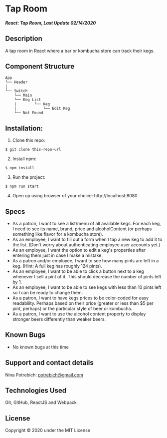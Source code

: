 # Tap Room

#### _React: Tap Room, Last Update 02/14/2020_

## Description
A tap room in React where a bar or kombucha store can track their kegs. 

## Component Structure
```
App
└── Header     
│       
└── Switch
    └── Main
    └── Keg List
    |        └── Keg
    |            └── Edit Keg
    └── Not Found
```

## Installation:
1. Clone this repo:
```
$ git clone this-repo-url
```

2. Install npm:

```
$ npm install
```

3. Run the project:
```
$ npm run start 
```

4. Open up using browser of your choice: http://localhost:8080

## Specs

* As a patron, I want to see a list/menu of all available kegs. For each keg, I need to see its name, brand, price and alcoholContent (or perhaps something like flavor for a kombucha store).
* As an employee, I want to fill out a form when I tap a new keg to add it to the list. (Don't worry about authenticating employee user accounts yet.)
* As an employee, I want the option to edit a keg's properties after entering them just in case I make a mistake.
* As a patron and/or employee, I want to see how many pints are left in a keg. (Hint: A full keg has roughly 124 pints).
* As an employee, I want to be able to click a button next to a keg whenever I sell a pint of it. This should decrease the number of pints left by 1.
* As an employee, I want to be able to see kegs with less than 10 pints left so I can be ready to change them.
* As a patron, I want to have kegs prices to be color-coded for easy readability. Perhaps based on their price (greater or less than $5 per pint, perhaps) or the particular style of beer or kombucha.
* As a patron, I want to use the alcohol content property to display stronger beers differently than weaker beers.

## Known Bugs
- No known bugs at this time

## Support and contact details
Nina Potrebich: potrebich@gmail.com

## Technologies Used
Git, GitHub, ReactJS and Webpack

## License
Copyright © 2020 under the MIT License
